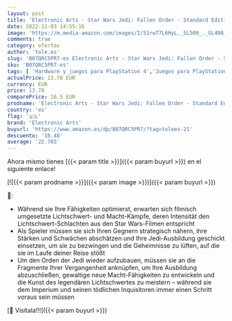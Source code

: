 ```yaml
---
layout: post
title: 'Electronic Arts - Star Wars Jedi: Fallen Order - Standard Edition - PlayStation 4 [Importación alemana]'
date: 2022-11-03 14:55:16
image: 'https://m.media-amazon.com/images/I/51rwT7L6HyL._SL500_._SL400_.jpg'
comments: true
category: ofertas
author: 'tole.es'
slug: 'B07QRC5PR7-es Electronic Arts - Star Wars Jedi: Fallen Order - Standard...'
sku: 'B07QRC5PR7-es'
tags: [ 'Hardware y juegos para PlayStation 4','Juegos para PlayStation 4','Videojuegos','electronic arts','playstation','🇪🇸', ]
actualPrice: 13.78 EUR
currency: EUR
price: 13.78
comparePrice: 16.5 EUR
prodname: 'Electronic Arts - Star Wars Jedi: Fallen Order - Standard Edition - PlayStation 4 [Importación alemana]'
country: 'es'
flag: '🇪🇸'
brand: 'Electronic Arts'
buyurl: 'https://www.amazon.es/dp/B07QRC5PR7/?tag=tolees-21'
descuento: '16.48'
average: '22.765'
---
```


Ahora mismo tienes [{{< param title >}}]({{< param buyurl >}}) en el siguiente enlace!

[![{{< param prodname >}}]({{< param image >}})]({{< param buyurl >}})

🔎:

- Während sie Ihre Fähigkeiten optimierst, erwarten sich filmisch umgesetzte Lichtschwert- und Macht-Kämpfe, deren Intensität den Lichtschwert-Schlachten aus den Star Wars-Filmen entspricht
- Als Spieler müssen sie sich Ihren Gegnern strategisch nähern, ihre Stärken und Schwächen abschätzen und Ihre Jedi-Ausbildung geschickt einsetzen, um sie zu bezwingen und die Geheimnisse zu lüften, auf die sie im Laufe deiner Reise stößt
- Um den Orden der Jedi wieder aufzubauen, müssen sie an die Fragmente Ihrer Vergangenheit anknüpfen, um Ihre Ausbildung abzuschließen, gewaltige neue Macht-Fähigkeiten zu entwickeln und die Kunst des legendären Lichtschwertes zu meistern – während sie dem Imperium und seinen tödlichen Inquisitoren immer einen Schritt voraus sein müssen

[🛒 Visítala!!!]({{< param buyurl >}})
